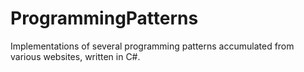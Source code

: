 # ProgrammingPatterns
Implementations of several programming patterns accumulated from various websites, written in C#.
